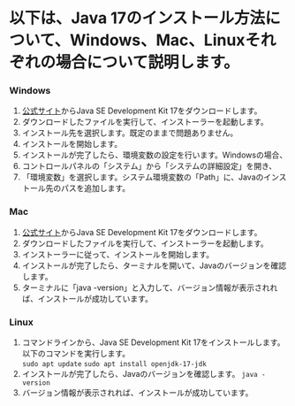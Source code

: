 # 以下は、Java 17のインストール方法について、Windows、Mac、Linuxそれぞれの場合について説明します。

### Windows<br>
1. [公式サイト](https://www.oracle.com/jp/java/technologies/downloads/#jdk19-windows)からJava SE Development Kit 17をダウンロードします。<br>
2. ダウンロードしたファイルを実行して、インストーラーを起動します。<br>
3. インストール先を選択します。既定のままで問題ありません。<br>
4. インストールを開始します。<br>
5. インストールが完了したら、環境変数の設定を行います。Windowsの場合、<br>
6. コントロールパネルの「システム」から「システムの詳細設定」を開き、<br>
7. 「環境変数」を選択します。システム環境変数の「Path」に、Javaのインストール先のパスを追加します。<br>
### Mac<br>
1. [公式サイト](https://www.oracle.com/jp/java/technologies/downloads/#jdk19-mac)からJava SE Development Kit 17をダウンロードします。<br>
2. ダウンロードしたファイルを実行して、インストーラーを起動します。<br>
3. インストーラーに従って、インストールを開始します。<br>
4. インストールが完了したら、ターミナルを開いて、Javaのバージョンを確認します。<br>
5. ターミナルに「java -version」と入力して、バージョン情報が表示されれば、インストールが成功しています。<br>
### Linux<br>
1. コマンドラインから、Java SE Development Kit 17をインストールします。以下のコマンドを実行します。<br>
```sudo apt update```
```sudo apt install openjdk-17-jdk ```
2. インストールが完了したら、Javaのバージョンを確認します。
```java -version```
3. バージョン情報が表示されれば、インストールが成功しています。<br>